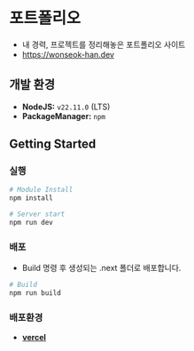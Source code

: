# 포트폴리오

* 내 경력, 프로젝트를 정리해놓은 포트폴리오 사이트
* https://wonseok-han.dev

## 개발 환경

* **NodeJS:** `v22.11.0` (LTS)
* **PackageManager:** `npm`

## Getting Started

### 실행

```bash
# Module Install
npm install

# Server start
npm run dev
```

### 배포

* Build 명령 후 생성되는 .next 폴더로 배포합니다.

```bash
# Build
npm run build
```

### 배포환경

* [**vercel**](https://vercel.com/)
